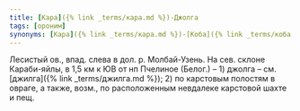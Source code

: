 ```yaml
---
title: [Кара]({% link _terms/кара.md %})-Джолга
tags: [ороним]
synonyms: [Кара]({% link _terms/кара.md %})-[Коба]({% link _terms/коба.md %})-[Джилга]({% link _terms/джилга.md %})
---
```


Лесистый ов., впад. слева в дол. р. Молбай-Узень. На сев. склоне Караби-яйлы, в
1,5 км к ЮВ от нп Пчелиное (Белог.) – 1) джолга – см. [джилга]({% link _terms/джилга.md %}); 2)
по карстовым полостям в овраге, а также, возм., по расположенным невдалеке
карстовой шахте и пещ.
